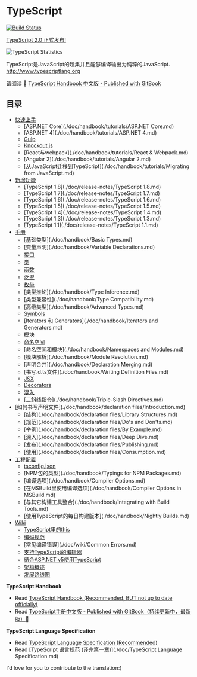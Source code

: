 # TypeScript

[![Build Status](https://travis-ci.org/zhongsp/TypeScript.svg?branch=master)](https://travis-ci.org/zhongsp/TypeScript)

[TypeScript 2.0 正式发布!](https://blogs.msdn.microsoft.com/typescript/2016/09/22/announcing-typescript-2-0/?utm_source=javascriptweekly&utm_medium=email)

![TypeScript Statistics](https://msdnshared.blob.core.windows.net/media/2016/09/ts-2-0-npm-downloads.png)

TypeScript是JavaScript的超集并且能够编译输出为纯粹的JavaScript.  http://www.typescriptlang.org

请阅读 :book: [TypeScript Handbook 中文版 - Published with GitBook](http://zhongsp.gitbooks.io/typescript-handbook/content/)


## 目录

* [快速上手](./doc/handbook/tutorials/README.md)
  * [ASP.NET Core](./doc/handbook/tutorials/ASP.NET Core.md)
  * [ASP.NET 4](./doc/handbook/tutorials/ASP.NET 4.md)
  * [Gulp](./doc/handbook/tutorials/Gulp.md)
  * [Knockout.js](./doc/handbook/tutorials/Knockout.md)
  * [React与webpack](./doc/handbook/tutorials/React & Webpack.md)
  * [Angular 2](./doc/handbook/tutorials/Angular 2.md)
  * [从JavaScript迁移到TypeScript](./doc/handbook/tutorials/Migrating from JavaScript.md)
* [新增功能](./doc/release-notes/README.md)
  * [TypeScript 1.8](./doc/release-notes/TypeScript 1.8.md)
  * [TypeScript 1.7](./doc/release-notes/TypeScript 1.7.md)
  * [TypeScript 1.6](./doc/release-notes/TypeScript 1.6.md)
  * [TypeScript 1.5](./doc/release-notes/TypeScript 1.5.md)
  * [TypeScript 1.4](./doc/release-notes/TypeScript 1.4.md)
  * [TypeScript 1.3](./doc/release-notes/TypeScript 1.3.md)
  * [TypeScript 1.1](./doc/release-notes/TypeScript 1.1.md)
* [手册](./doc/handbook/README.md)
  * [基础类型](./doc/handbook/Basic Types.md)
  * [变量声明](./doc/handbook/Variable Declarations.md)
  * [接口](./doc/handbook/Interfaces.md)
  * [类](./doc/handbook/Classes.md)
  * [函数](./doc/handbook/Functions.md)
  * [泛型](./doc/handbook/Generics.md)
  * [枚举](./doc/handbook/Enums.md)
  * [类型推论](./doc/handbook/Type Inference.md)
  * [类型兼容性](./doc/handbook/Type Compatibility.md)
  * [高级类型](./doc/handbook/Advanced Types.md)
  * [Symbols](./doc/handbook/Symbols.md)
  * [Iterators 和 Generators](./doc/handbook/Iterators and Generators.md)
  * [模块](./doc/handbook/Modules.md)
  * [命名空间](./doc/handbook/Namespaces.md)
  * [命名空间和模块](./doc/handbook/Namespaces and Modules.md)
  * [模块解析](./doc/handbook/Module Resolution.md)
  * [声明合并](./doc/handbook/Declaration Merging.md)
  * [书写.d.ts文件](./doc/handbook/Writing Definition Files.md)
  * [JSX](./doc/handbook/JSX.md)
  * [Decorators](./doc/handbook/Decorators.md)
  * [混入](./doc/handbook/Mixins.md)
  * [三斜线指令](./doc/handbook/Triple-Slash Directives.md)
* [如何书写声明文件](./doc/handbook/declaration files/Introduction.md)
  * [结构](./doc/handbook/declaration files/Library Structures.md)
  * [规范](./doc/handbook/declaration files/Do's and Don'ts.md)
  * [举例](./doc/handbook/declaration files/By Example.md)
  * [深入](./doc/handbook/declaration files/Deep Dive.md)
  * [发布](./doc/handbook/declaration files/Publishing.md)
  * [使用](./doc/handbook/declaration files/Consumption.md)
* [工程配置](./doc/handbook/README.md)
  * [tsconfig.json](./doc/handbook/tsconfig.json.md)
  * [NPM包的类型](./doc/handbook/Typings for NPM Packages.md)
  * [编译选项](./doc/handbook/Compiler Options.md)
  * [在MSBuild里使用编译选项](./doc/handbook/Compiler Options in MSBuild.md)
  * [与其它构建工具整合](./doc/handbook/Integrating with Build Tools.md)
  * [使用TypeScript的每日构建版本](./doc/handbook/Nightly Builds.md)
* [Wiki](./doc/wiki/README.md)
  * [TypeScript里的this](./doc/wiki/this-in-TypeScript.md)
  * [编码规范](./doc/wiki/coding_guidelines.md)
  * [常见编译错误](./doc/wiki/Common Errors.md)
  * [支持TypeScript的编辑器](./doc/wiki/TypeScript-Editor-Support.md)
  * [结合ASP.NET v5使用TypeScript](./doc/wiki/Using-TypeScript-With-ASP.NET-5.md)
  * [架构概述](./doc/wiki/Architectural-Overview.md)
  * [发展路线图](./doc/wiki/Roadmap.md)


**TypeScript Handbook**

* Read [TypeScript Handbook (Recommended, BUT not up to date officially)](http://www.typescriptlang.org/Handbook)
* Read [TypeScript手册中文版 - Published with GitBook（持续更新中，最新版）](http://zhongsp.gitbooks.io/typescript-handbook/content/):book: 

**TypeScript Language Specification**

* Read [TypeScript Language Specification (Recommended)](https://github.com/Microsoft/TypeScript/blob/master/doc/spec.md)
* Read [TypeScript 语言规范 (译完第一章)](./doc/TypeScript Language Specification.md)

I'd love for you to contribute to the translation:)
